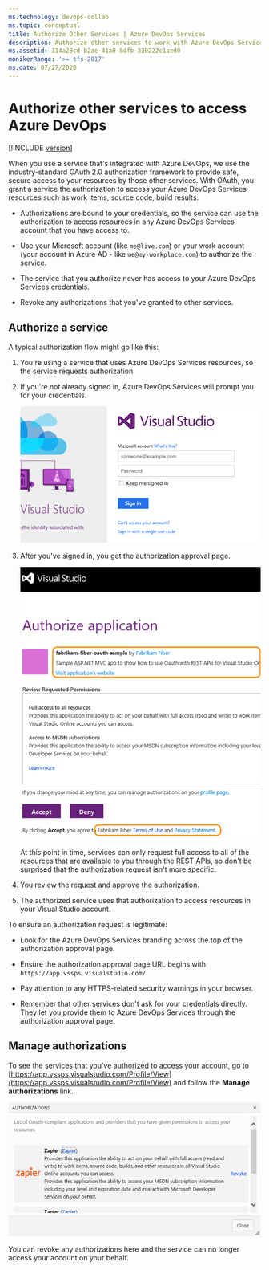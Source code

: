 ```yaml
---
ms.technology: devops-collab
ms.topic: conceptual
title: Authorize Other Services | Azure DevOps Services
description: Authorize other services to work with Azure DevOps Services
ms.assetid: 314a28cd-b2ae-41a0-8dfb-330222c1aed0
monikerRange: '>= tfs-2017'
ms.date: 07/27/2020
---
```


#  Authorize other services to access Azure DevOps 

[!INCLUDE [version](../../includes/version-tfs-2017-through-vsts.md)]

When you use a service that's integrated with Azure DevOps,
we use the industry-standard OAuth 2.0 authorization framework to provide safe,
secure access to your resources by those other services.
With OAuth, you grant a service the authorization to access your Azure DevOps Services
resources such as work items, source code, build results.

- Authorizations are bound to your credentials,
so the service can use the authorization to access resources
in any Azure DevOps Services account that you have access to.

- Use your Microsoft account (like ```me@live.com```) or your work account
(your account in Azure AD - like ```me@my-workplace.com```) to authorize the service.

- The service that you authorize never has access to your Azure DevOps Services credentials.

- Revoke any authorizations that you've granted to other services.

## Authorize a service

A typical authorization flow might go like this:

1. You're using a service that uses Azure DevOps Services resources,
so the service requests authorization.

2. If you're not already signed in, Azure DevOps Services will prompt you for your credentials.

   ![Azure DevOps Services sign in page](./media/authorize/vso-sign-in.png) 

3. After you've signed in, you get the authorization approval page.

   ![Azure DevOps Services authorization page](./media/authorize/vso-authorize.png)

   At this point in time, services can only request full access to all of the resources that are available to you through the REST APIs, so don't be surprised that the authorization request isn't more specific.

4. You review the request and approve the authorization.

5. The authorized service uses that authorization to access resources in your Visual Studio account.

To ensure an authorization request is legitimate:

- Look for the Azure DevOps Services branding across the top of the authorization approval page.

- Ensure the authorization approval page URL begins with ```https://app.vssps.visualstudio.com/```.

- Pay attention to any HTTPS-related security warnings in your browser.

- Remember that other services don't ask for your credentials directly. They let you provide them to Azure DevOps Services through the authorization approval page.

## Manage authorizations

To see the services that you've authorized to access your account,
go to [https://app.vssps.visualstudio.com/Profile/View](https://app.vssps.visualstudio.com/Profile/View)
and follow the **Manage authorizations** link.

![List of authorized services](./media/authorize/authorizations.png)

You can revoke any authorizations here and the service can no longer access your account on your behalf.
